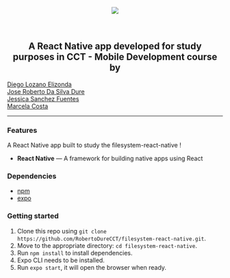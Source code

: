 
<!-- <h1 align="center">Github Explorer</h1> -->
<div align="center"><img align="center" src="https://www.google.com/url?sa=i&url=https%3A%2F%2Fwww.cct.ie%2F&psig=AOvVaw2IZLT3wwPn7A0DVBofbmCY&ust=1619528464113000&source=images&cd=vfe&ved=0CAIQjRxqFwoTCNC8mun7m_ACFQAAAAAdAAAAABAD" /></div>
<br />
<br />


<h2 align="center">A React Native app developed for study purposes in CCT - Mobile Development course by</h2>
<a href="https://github.com/diegoloza94/" >Diego Lozano Elizonda</a>
<br />
<a href="https://github.com/RobertoDureCCT/" >Jose Roberto Da Silva Dure</a>
<br />
<a href="https://github.com/JSancf/" >Jessica Sanchez Fuentes</a>
<br />
<a href="https://github.com/xmarcelax/" >Marcela Costa</a>

<hr />

### Features

A React Native app built to study the filesystem-react-native !

- **React Native** — A framework for building native apps using React

### Dependencies

- [npm](https://www.npmjs.com/)
- [expo](https://expo.io/)

### Getting started

1. Clone this repo using `git clone https://github.com/RobertoDureCCT/filesystem-react-native.git`.
2. Move to the appropriate directory: `cd filesystem-react-native`.<br />
3. Run `npm install` to install dependencies.<br />
4. Expo CLI needs to be installed.
5. Run `expo start`, it will open the browser when ready.
